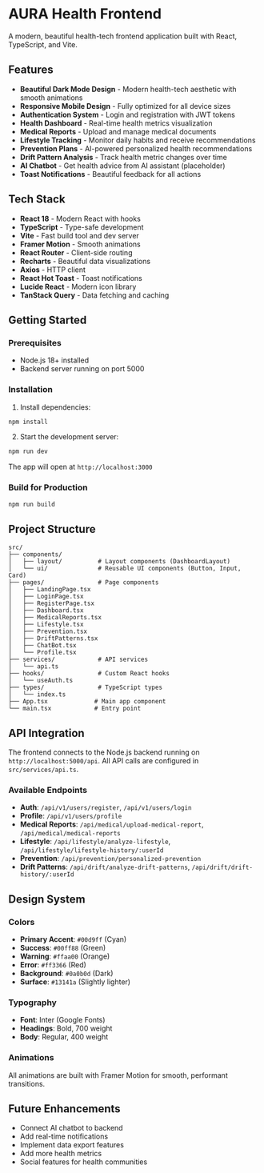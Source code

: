 # AURA Health Frontend

A modern, beautiful health-tech frontend application built with React, TypeScript, and Vite.

## Features

- **Beautiful Dark Mode Design** - Modern health-tech aesthetic with smooth animations
- **Responsive Mobile Design** - Fully optimized for all device sizes
- **Authentication System** - Login and registration with JWT tokens
- **Health Dashboard** - Real-time health metrics visualization
- **Medical Reports** - Upload and manage medical documents
- **Lifestyle Tracking** - Monitor daily habits and receive recommendations
- **Prevention Plans** - AI-powered personalized health recommendations
- **Drift Pattern Analysis** - Track health metric changes over time
- **AI Chatbot** - Get health advice from AI assistant (placeholder)
- **Toast Notifications** - Beautiful feedback for all actions

## Tech Stack

- **React 18** - Modern React with hooks
- **TypeScript** - Type-safe development
- **Vite** - Fast build tool and dev server
- **Framer Motion** - Smooth animations
- **React Router** - Client-side routing
- **Recharts** - Beautiful data visualizations
- **Axios** - HTTP client
- **React Hot Toast** - Toast notifications
- **Lucide React** - Modern icon library
- **TanStack Query** - Data fetching and caching

## Getting Started

### Prerequisites

- Node.js 18+ installed
- Backend server running on port 5000

### Installation

1. Install dependencies:
```bash
npm install
```

2. Start the development server:
```bash
npm run dev
```

The app will open at `http://localhost:3000`

### Build for Production

```bash
npm run build
```

## Project Structure

```
src/
├── components/
│   ├── layout/          # Layout components (DashboardLayout)
│   └── ui/              # Reusable UI components (Button, Input, Card)
├── pages/               # Page components
│   ├── LandingPage.tsx
│   ├── LoginPage.tsx
│   ├── RegisterPage.tsx
│   ├── Dashboard.tsx
│   ├── MedicalReports.tsx
│   ├── Lifestyle.tsx
│   ├── Prevention.tsx
│   ├── DriftPatterns.tsx
│   ├── ChatBot.tsx
│   └── Profile.tsx
├── services/            # API services
│   └── api.ts
├── hooks/               # Custom React hooks
│   └── useAuth.ts
├── types/               # TypeScript types
│   └── index.ts
├── App.tsx             # Main app component
└── main.tsx            # Entry point
```

## API Integration

The frontend connects to the Node.js backend running on `http://localhost:5000/api`. All API calls are configured in `src/services/api.ts`.

### Available Endpoints

- **Auth**: `/api/v1/users/register`, `/api/v1/users/login`
- **Profile**: `/api/v1/users/profile`
- **Medical Reports**: `/api/medical/upload-medical-report`, `/api/medical/medical-reports`
- **Lifestyle**: `/api/lifestyle/analyze-lifestyle`, `/api/lifestyle/lifestyle-history/:userId`
- **Prevention**: `/api/prevention/personalized-prevention`
- **Drift Patterns**: `/api/drift/analyze-drift-patterns`, `/api/drift/drift-history/:userId`

## Design System

### Colors

- **Primary Accent**: `#00d9ff` (Cyan)
- **Success**: `#00ff88` (Green)
- **Warning**: `#ffaa00` (Orange)
- **Error**: `#ff3366` (Red)
- **Background**: `#0a0b0d` (Dark)
- **Surface**: `#13141a` (Slightly lighter)

### Typography

- **Font**: Inter (Google Fonts)
- **Headings**: Bold, 700 weight
- **Body**: Regular, 400 weight

### Animations

All animations are built with Framer Motion for smooth, performant transitions.

## Future Enhancements

- Connect AI chatbot to backend
- Add real-time notifications
- Implement data export features
- Add more health metrics
- Social features for health communities
